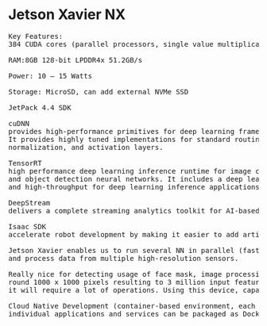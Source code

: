 # Jetson Xavier NX
<pre>
Key Features:
384 CUDA cores (parallel processors, single value multiplication per GPU clock), 48 Tensor cores(specialised for matrix operations, less precision, matrix multiplication per GPU clock), 2 Deep Learning Accelerators.

RAM:8GB 128-bit LPDDR4x	51.2GB/s

Power: 10 – 15 Watts

Storage: MicroSD, can add external NVMe SSD

JetPack 4.4 SDK 

cuDNN
provides high-performance primitives for deep learning frameworks. 
It provides highly tuned implementations for standard routines such as forward and backward convolution, pooling, 
normalization, and activation layers.

TensorRT
high performance deep learning inference runtime for image classification, segmentation, 
and object detection neural networks. It includes a deep learning inference optimizer and runtime that delivers low latency 
and high-throughput for deep learning inference applications.	

DeepStream
delivers a complete streaming analytics toolkit for AI-based multi-sensor processing, video and image understanding.

Isaac SDK
accelerate robot development by making it easier to add artificial intelligence (AI) for perception and navigation into robots.

Jetson Xavier enables us to run several NN in parallel (faster processing can run different models at the same time), 
and process data from multiple high-resolution sensors.

Really nice for detecting usage of face mask, image processing -> taking images as input. Average RGB image provides a
round 1000 x 1000 pixels resulting to 3 million input features (just for the first layer of CNN), considering all the layers 
it will require a lot of operations. Using this device, capable of doing up to 21 TOPs, able to run multiple NNs in parallel, CNN would be faster and more efficient.

Cloud Native Development (container-based environment, each part of the app is packaged in its own container), 
individual applications and services can be packaged as Docker containers and individually distributed and updated via the cloud.
<pre>
